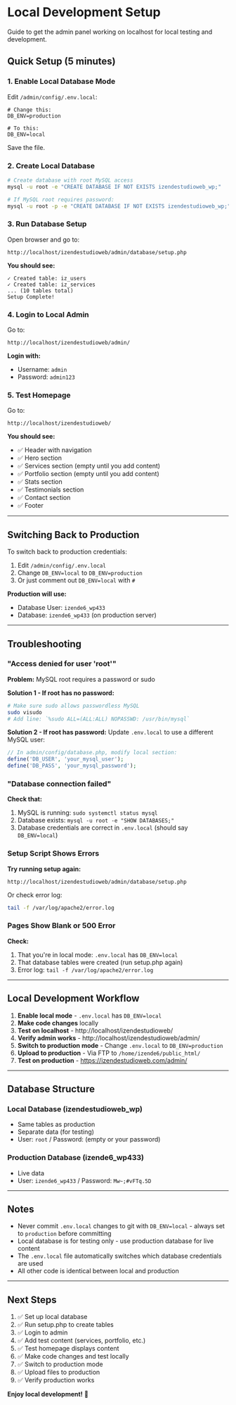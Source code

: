 # Local Development Setup

Guide to get the admin panel working on localhost for local testing and development.

## Quick Setup (5 minutes)

### 1. Enable Local Database Mode

Edit `/admin/config/.env.local`:

```
# Change this:
DB_ENV=production

# To this:
DB_ENV=local
```

Save the file.

### 2. Create Local Database

```bash
# Create database with root MySQL access
mysql -u root -e "CREATE DATABASE IF NOT EXISTS izendestudioweb_wp;"

# If MySQL root requires password:
mysql -u root -p -e "CREATE DATABASE IF NOT EXISTS izendestudioweb_wp;"
```

### 3. Run Database Setup

Open browser and go to:
```
http://localhost/izendestudioweb/admin/database/setup.php
```

**You should see:**
```
✓ Created table: iz_users
✓ Created table: iz_services
... (10 tables total)
Setup Complete!
```

### 4. Login to Local Admin

Go to:
```
http://localhost/izendestudioweb/admin/
```

**Login with:**
- Username: `admin`
- Password: `admin123`

### 5. Test Homepage

Go to:
```
http://localhost/izendestudioweb/
```

**You should see:**
- ✅ Header with navigation
- ✅ Hero section
- ✅ Services section (empty until you add content)
- ✅ Portfolio section (empty until you add content)
- ✅ Stats section
- ✅ Testimonials section
- ✅ Contact section
- ✅ Footer

---

## Switching Back to Production

To switch back to production credentials:

1. Edit `/admin/config/.env.local`
2. Change `DB_ENV=local` to `DB_ENV=production`
3. Or just comment out `DB_ENV=local` with `#`

**Production will use:**
- Database User: `izende6_wp433`
- Database: `izende6_wp433` (on production server)

---

## Troubleshooting

### "Access denied for user 'root'"

**Problem:** MySQL root requires a password or sudo

**Solution 1 - If root has no password:**
```bash
# Make sure sudo allows passwordless MySQL
sudo visudo
# Add line: `%sudo ALL=(ALL:ALL) NOPASSWD: /usr/bin/mysql`
```

**Solution 2 - If root has password:**
Update `.env.local` to use a different MySQL user:

```php
// In admin/config/database.php, modify local section:
define('DB_USER', 'your_mysql_user');
define('DB_PASS', 'your_mysql_password');
```

### "Database connection failed"

**Check that:**
1. MySQL is running: `sudo systemctl status mysql`
2. Database exists: `mysql -u root -e "SHOW DATABASES;"`
3. Database credentials are correct in `.env.local` (should say `DB_ENV=local`)

### Setup Script Shows Errors

**Try running setup again:**
```
http://localhost/izendestudioweb/admin/database/setup.php
```

Or check error log:
```bash
tail -f /var/log/apache2/error.log
```

### Pages Show Blank or 500 Error

**Check:**
1. That you're in local mode: `.env.local` has `DB_ENV=local`
2. That database tables were created (run setup.php again)
3. Error log: `tail -f /var/log/apache2/error.log`

---

## Local Development Workflow

1. **Enable local mode** - `.env.local` has `DB_ENV=local`
2. **Make code changes** locally
3. **Test on localhost** - http://localhost/izendestudioweb/
4. **Verify admin works** - http://localhost/izendestudioweb/admin/
5. **Switch to production mode** - Change `.env.local` to `DB_ENV=production`
6. **Upload to production** - Via FTP to `/home/izende6/public_html/`
7. **Test on production** - https://izendestudioweb.com/admin/

---

## Database Structure

### Local Database (izendestudioweb_wp)
- Same tables as production
- Separate data (for testing)
- User: `root` / Password: (empty or your password)

### Production Database (izende6_wp433)
- Live data
- User: `izende6_wp433` / Password: `Mw~;#vFTq.5D`

---

## Notes

- Never commit `.env.local` changes to git with `DB_ENV=local` - always set to `production` before committing
- Local database is for testing only - use production database for live content
- The `.env.local` file automatically switches which database credentials are used
- All other code is identical between local and production

---

## Next Steps

1. ✅ Set up local database
2. ✅ Run setup.php to create tables
3. ✅ Login to admin
4. ✅ Add test content (services, portfolio, etc.)
5. ✅ Test homepage displays content
6. ✅ Make code changes and test locally
7. ✅ Switch to production mode
8. ✅ Upload files to production
9. ✅ Verify production works

**Enjoy local development!** 🎉
